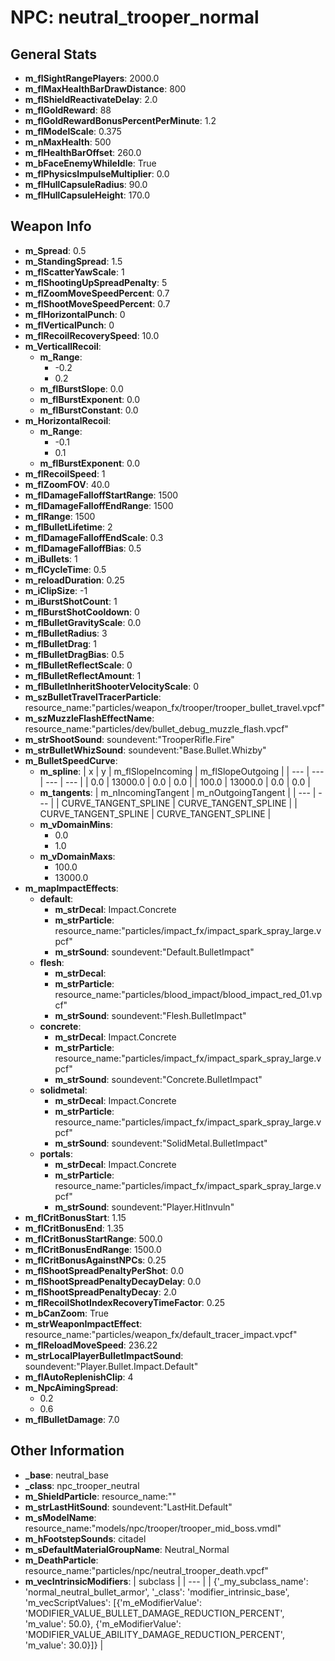 # NPC: neutral_trooper_normal

## General Stats

- **m_flSightRangePlayers**: 2000.0
- **m_flMaxHealthBarDrawDistance**: 800
- **m_flShieldReactivateDelay**: 2.0
- **m_flGoldReward**: 88
- **m_flGoldRewardBonusPercentPerMinute**: 1.2
- **m_flModelScale**: 0.375
- **m_nMaxHealth**: 500
- **m_flHealthBarOffset**: 260.0
- **m_bFaceEnemyWhileIdle**: True
- **m_flPhysicsImpulseMultiplier**: 0.0
- **m_flHullCapsuleRadius**: 90.0
- **m_flHullCapsuleHeight**: 170.0

## Weapon Info

- **m_Spread**: 0.5
- **m_StandingSpread**: 1.5
- **m_flScatterYawScale**: 1
- **m_flShootingUpSpreadPenalty**: 5
- **m_flZoomMoveSpeedPercent**: 0.7
- **m_flShootMoveSpeedPercent**: 0.7
- **m_flHorizontalPunch**: 0
- **m_flVerticalPunch**: 0
- **m_flRecoilRecoverySpeed**: 10.0
- **m_VerticallRecoil**:
  - **m_Range**:
    - -0.2
    - 0.2
  - **m_flBurstSlope**: 0.0
  - **m_flBurstExponent**: 0.0
  - **m_flBurstConstant**: 0.0
- **m_HorizontalRecoil**:
  - **m_Range**:
    - -0.1
    - 0.1
  - **m_flBurstExponent**: 0.0
- **m_flRecoilSpeed**: 1
- **m_flZoomFOV**: 40.0
- **m_flDamageFalloffStartRange**: 1500
- **m_flDamageFalloffEndRange**: 1500
- **m_flRange**: 1500
- **m_flBulletLifetime**: 2
- **m_flDamageFalloffEndScale**: 0.3
- **m_flDamageFalloffBias**: 0.5
- **m_iBullets**: 1
- **m_flCycleTime**: 0.5
- **m_reloadDuration**: 0.25
- **m_iClipSize**: -1
- **m_iBurstShotCount**: 1
- **m_flBurstShotCooldown**: 0
- **m_flBulletGravityScale**: 0.0
- **m_flBulletRadius**: 3
- **m_flBulletDrag**: 1
- **m_flBulletDragBias**: 0.5
- **m_flBulletReflectScale**: 0
- **m_flBulletReflectAmount**: 1
- **m_flBulletInheritShooterVelocityScale**: 0
- **m_szBulletTravelTracerParticle**: resource_name:"particles/weapon_fx/trooper/trooper_bullet_travel.vpcf"
- **m_szMuzzleFlashEffectName**: resource_name:"particles/dev/bullet_debug_muzzle_flash.vpcf"
- **m_strShootSound**: soundevent:"TrooperRifle.Fire"
- **m_strBulletWhizSound**: soundevent:"Base.Bullet.Whizby"
- **m_BulletSpeedCurve**:
  - **m_spline**:
    | x | y | m_flSlopeIncoming | m_flSlopeOutgoing |
    | --- | --- | --- | --- |
    | 0.0 | 13000.0 | 0.0 | 0.0 |
    | 100.0 | 13000.0 | 0.0 | 0.0 |
  - **m_tangents**:
    | m_nIncomingTangent | m_nOutgoingTangent |
    | --- | --- |
    | CURVE_TANGENT_SPLINE | CURVE_TANGENT_SPLINE |
    | CURVE_TANGENT_SPLINE | CURVE_TANGENT_SPLINE |
  - **m_vDomainMins**:
    - 0.0
    - 1.0
  - **m_vDomainMaxs**:
    - 100.0
    - 13000.0
- **m_mapImpactEffects**:
  - **default**:
    - **m_strDecal**: Impact.Concrete
    - **m_strParticle**: resource_name:"particles/impact_fx/impact_spark_spray_large.vpcf"
    - **m_strSound**: soundevent:"Default.BulletImpact"
  - **flesh**:
    - **m_strDecal**: 
    - **m_strParticle**: resource_name:"particles/blood_impact/blood_impact_red_01.vpcf"
    - **m_strSound**: soundevent:"Flesh.BulletImpact"
  - **concrete**:
    - **m_strDecal**: Impact.Concrete
    - **m_strParticle**: resource_name:"particles/impact_fx/impact_spark_spray_large.vpcf"
    - **m_strSound**: soundevent:"Concrete.BulletImpact"
  - **solidmetal**:
    - **m_strDecal**: Impact.Concrete
    - **m_strParticle**: resource_name:"particles/impact_fx/impact_spark_spray_large.vpcf"
    - **m_strSound**: soundevent:"SolidMetal.BulletImpact"
  - **portals**:
    - **m_strDecal**: Impact.Concrete
    - **m_strParticle**: resource_name:"particles/impact_fx/impact_spark_spray_large.vpcf"
    - **m_strSound**: soundevent:"Player.HitInvuln"
- **m_flCritBonusStart**: 1.15
- **m_flCritBonusEnd**: 1.35
- **m_flCritBonusStartRange**: 500.0
- **m_flCritBonusEndRange**: 1500.0
- **m_flCritBonusAgainstNPCs**: 0.25
- **m_flShootSpreadPenaltyPerShot**: 0.0
- **m_flShootSpreadPenaltyDecayDelay**: 0.0
- **m_flShootSpreadPenaltyDecay**: 2.0
- **m_flRecoilShotIndexRecoveryTimeFactor**: 0.25
- **m_bCanZoom**: True
- **m_strWeaponImpactEffect**: resource_name:"particles/weapon_fx/default_tracer_impact.vpcf"
- **m_flReloadMoveSpeed**: 236.22
- **m_strLocalPlayerBulletImpactSound**: soundevent:"Player.Bullet.Impact.Default"
- **m_flAutoReplenishClip**: 4
- **m_NpcAimingSpread**:
  - 0.2
  - 0.6
- **m_flBulletDamage**: 7.0

## Other Information

- **_base**: neutral_base
- **_class**: npc_trooper_neutral
- **m_ShieldParticle**: resource_name:""
- **m_strLastHitSound**: soundevent:"LastHit.Default"
- **m_sModelName**: resource_name:"models/npc/trooper/trooper_mid_boss.vmdl"
- **m_hFootstepSounds**: citadel
- **m_sDefaultMaterialGroupName**: Neutral_Normal
- **m_DeathParticle**: resource_name:"particles/npc/neutral_trooper_death.vpcf"
- **m_vecIntrinsicModifiers**:
  | subclass |
  | --- |
  | {'_my_subclass_name': 'normal_neutral_bullet_armor', '_class': 'modifier_intrinsic_base', 'm_vecScriptValues': [{'m_eModifierValue': 'MODIFIER_VALUE_BULLET_DAMAGE_REDUCTION_PERCENT', 'm_value': 50.0}, {'m_eModifierValue': 'MODIFIER_VALUE_ABILITY_DAMAGE_REDUCTION_PERCENT', 'm_value': 30.0}]} |

